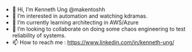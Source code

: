 - 👋 Hi, I’m Kenneth Ung @makentoshh
- 👀 I’m interested in automation and watching kdramas.
- 🌱 I’m currently learning architecting in AWS/Azure
- 💞️ I’m looking to collaborate on doing some chaos engineering to test reliability of systems.  
- 📫 How to reach me : https://www.linkedin.com/in/kenneth-ung/

<!---
makentoshh/makentoshh is a ✨ special ✨ repository because its `README.md` (this file) appears on your GitHub profile.
You can click the Preview link to take a look at your changes.
--->
